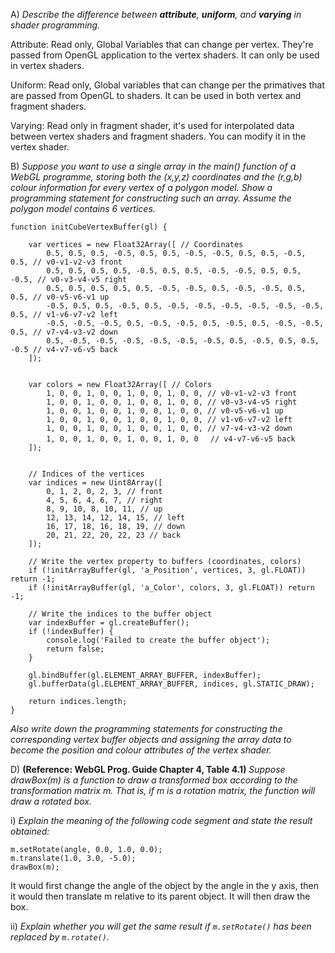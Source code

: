 A) _Describe the difference between **attribute**, **uniform**, and **varying** in shader programming._

Attribute: Read only, Global Variables that can change per vertex. They're passed from OpenGL application to the vertex shaders. It can only be used in vertex shaders.

Uniform: Read only, Global variables that can change per the primatives that are passed from OpenGL to shaders. It can be used in both vertex and fragment shaders.

Varying: Read only in fragment shader, it's used for interpolated data between vertex shaders and fragment shaders. You can modify it in the vertex shader.

B) _Suppose you want to use a single array in the main() function of a WebGL programme, storing both the (x,y,z) coordinates and the (r,g,b) colour information for every vertex of a polygon model. Show a programming statement for constructing such an array. Assume the polygon model contains 6 vertices._


	function initCubeVertexBuffer(gl) {

		var vertices = new Float32Array([ // Coordinates
			0.5, 0.5, 0.5, -0.5, 0.5, 0.5, -0.5, -0.5, 0.5, 0.5, -0.5, 0.5, // v0-v1-v2-v3 front
			0.5, 0.5, 0.5, 0.5, -0.5, 0.5, 0.5, -0.5, -0.5, 0.5, 0.5, -0.5, // v0-v3-v4-v5 right
			0.5, 0.5, 0.5, 0.5, 0.5, -0.5, -0.5, 0.5, -0.5, -0.5, 0.5, 0.5, // v0-v5-v6-v1 up
			-0.5, 0.5, 0.5, -0.5, 0.5, -0.5, -0.5, -0.5, -0.5, -0.5, -0.5, 0.5, // v1-v6-v7-v2 left
			-0.5, -0.5, -0.5, 0.5, -0.5, -0.5, 0.5, -0.5, 0.5, -0.5, -0.5, 0.5, // v7-v4-v3-v2 down
			0.5, -0.5, -0.5, -0.5, -0.5, -0.5, -0.5, 0.5, -0.5, 0.5, 0.5, -0.5 // v4-v7-v6-v5 back
		]);


		var colors = new Float32Array([ // Colors
			1, 0, 0, 1, 0, 0, 1, 0, 0, 1, 0, 0, // v0-v1-v2-v3 front
			1, 0, 0, 1, 0, 0, 1, 0, 0, 1, 0, 0, // v0-v3-v4-v5 right
			1, 0, 0, 1, 0, 0, 1, 0, 0, 1, 0, 0, // v0-v5-v6-v1 up
			1, 0, 0, 1, 0, 0, 1, 0, 0, 1, 0, 0, // v1-v6-v7-v2 left
			1, 0, 0, 1, 0, 0, 1, 0, 0, 1, 0, 0, // v7-v4-v3-v2 down
			1, 0, 0, 1, 0, 0, 1, 0, 0, 1, 0, 0　 // v4-v7-v6-v5 back
		]);


		// Indices of the vertices
		var indices = new Uint8Array([
			0, 1, 2, 0, 2, 3, // front
			4, 5, 6, 4, 6, 7, // right
			8, 9, 10, 8, 10, 11, // up
			12, 13, 14, 12, 14, 15, // left
			16, 17, 18, 16, 18, 19, // down
			20, 21, 22, 20, 22, 23 // back
		]);

		// Write the vertex property to buffers (coordinates, colors)
		if (!initArrayBuffer(gl, 'a_Position', vertices, 3, gl.FLOAT)) return -1;
		if (!initArrayBuffer(gl, 'a_Color', colors, 3, gl.FLOAT)) return -1;

		// Write the indices to the buffer object
		var indexBuffer = gl.createBuffer();
		if (!indexBuffer) {
			console.log('Failed to create the buffer object');
			return false;
		}

		gl.bindBuffer(gl.ELEMENT_ARRAY_BUFFER, indexBuffer);
		gl.bufferData(gl.ELEMENT_ARRAY_BUFFER, indices, gl.STATIC_DRAW);

		return indices.length;
	}


_Also write down the programming statements for constructing the corresponding vertex buffer objects and assigning the array data to become the position and colour attributes of the vertex shader._


D) **(Reference: WebGL Prog. Guide Chapter 4, Table 4.1)**
_Suppose drawBox(m) is a function to draw a transformed box according to the transformation matrix m. That is, if m is a rotation matrix, the function will draw a rotated box._

i) _Explain the meaning of the following code segment and state the result obtained:_

	m.setRotate(angle, 0.0, 1.0, 0.0);
	m.translate(1.0, 3.0, -5.0);
	drawBox(m);

It would first change the angle of the object by the angle in the y axis, then it would then translate m relative to its parent object. It will then draw the box.

ii) _Explain whether you will get the same result if `m.setRotate()` has been replaced by `m.rotate()`._

